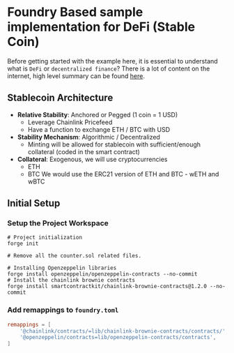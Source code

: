# Foundry Based sample implementation for DeFi (Stable Coin)

Before getting started with the example here, it is essential to understand what is `DeFi` or `decentralized finance`? There is a lot of content on the internet, high level summary can be found [here](readme-docs/defi.md).

## Stablecoin Architecture

- **Relative Stability**: Anchored or Pegged (1 coin = 1 USD)
  - Leverage Chainlink Pricefeed
  - Have a function to exchange ETH / BTC with USD
- **Stability Mechanism**: Algorithmic / Decentralized
  - Minting will be allowed for stablecoin with sufficient/enough collateral (coded in the smart contract)
- **Collateral**: Exogenous, we will use cryptocurrencies
  - ETH
  - BTC
  We would use the ERC21 version of ETH and BTC - wETH and wBTC

## Initial Setup

### Setup the Project Workspace

```shell
# Project initialization
forge init

# Remove all the counter.sol related files. 

# Installing Openzeppelin libraries
forge install openzeppelin/openzeppelin-contracts --no-commit
# Install the chainlink brownie contracts
forge install smartcontractkit/chainlink-brownie-contracts@1.2.0 --no-commit
```

### Add remappings to `foundry.toml`

```toml
remappings = [
    '@chainlink/contracts/=lib/chainlink-brownie-contracts/contracts/',
    '@openzeppelin/contracts=lib/openzeppelin-contracts/contracts',
]
```
